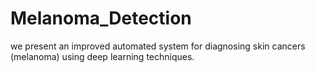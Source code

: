 # Melanoma_Detection
we present an improved automated system for diagnosing skin cancers (melanoma) using deep learning techniques. 
